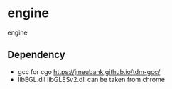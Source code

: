 # engine
engine

## Dependency

* gcc for cgo https://jmeubank.github.io/tdm-gcc/
* libEGL.dll libGLESv2.dll  can be taken from chrome
